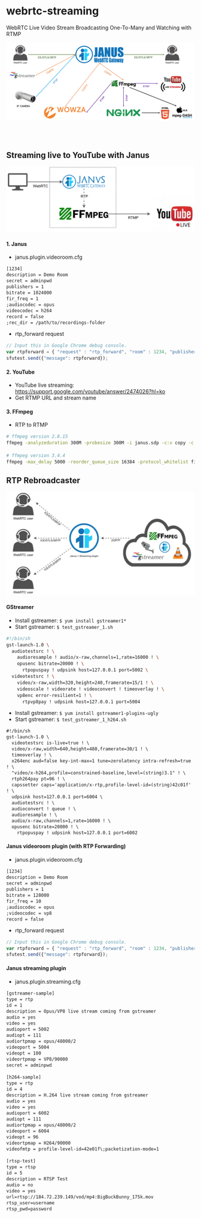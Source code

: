 # webrtc-streaming
WebRTC Live Video Stream Broadcasting One-To-Many and Watching with RTMP

![media-streaming.png](images/media-streaming.png)

<br>
<br>

## Streaming live to YouTube with Janus
![janus-youtube.png](images/janus-youtube.png)

#### 1. Janus
* janus.plugin.videoroom.cfg
```
[1234]
description = Demo Room
secret = adminpwd
publishers = 1
bitrate = 1024000
fir_freq = 1
;audiocodec = opus
videocodec = h264
record = false
;rec_dir = /path/to/recordings-folder
```
* rtp_forward request
```javascript
// Input this in Google Chrome debug console.
var rtpforward = { "request" : "rtp_forward", "room" : 1234, "publisher_id" : <id>, "host" : "127.0.0.1", "audio_port" : 6002, "video_port" : 6004, "data_port" : 6000, "secret" : "adminpwd" };
sfutest.send({"message": rtpforward});
```

#### 2. YouTube
* YouTube live streaming: https://support.google.com/youtube/answer/2474026?hl=ko
* Get RTMP URL and stream name

#### 3. FFmpeg
* RTP to RTMP
```sh
# ffmpeg version 2.8.15
ffmpeg -analyzeduration 300M -probesize 300M -i janus.sdp -c:v copy -c:a aac -strict -2 -preset ultrafast -tune zerolatency -f flv <RTMP URL>/<stream name>

# ffmpeg version 3.4.4
ffmpeg -max_delay 5000 -reorder_queue_size 16384 -protocol_whitelist file,crypto,udp,rtp -re -i janus.sdp -vcodec copy -acodec aac -f flv <RTMP URL>/<stream name>
```

## RTP Rebroadcaster
![rtp-rebroadcaster.png](images/rtp-rebroadcaster.png)

#### GStreamer
* Install gstreamer: `$ yum install gstreamer1*`
* Start gstreamer: `$ test_gstreamer_1.sh`
```sh
#!/bin/sh
gst-launch-1.0 \
  audiotestsrc ! \
    audioresample ! audio/x-raw,channels=1,rate=16000 ! \
    opusenc bitrate=20000 ! \
      rtpopuspay ! udpsink host=127.0.0.1 port=5002 \
  videotestsrc ! \
    video/x-raw,width=320,height=240,framerate=15/1 ! \
    videoscale ! videorate ! videoconvert ! timeoverlay ! \
    vp8enc error-resilient=1 ! \
      rtpvp8pay ! udpsink host=127.0.0.1 port=5004
```
* Install gstreamer: `$ yum install gstreamer1-plugins-ugly`
* Start gstreamer: `$ test_gstreamer_1_h264.sh`
```
#!/bin/sh
gst-launch-1.0 \
  videotestsrc is-live=true ! \
  video/x-raw,width=640,height=480,framerate=30/1 ! \
  timeoverlay ! \
  x264enc aud=false key-int-max=1 tune=zerolatency intra-refresh=true ! \
  "video/x-h264,profile=constrained-baseline,level=(string)3.1" ! \
  rtph264pay pt=96 ! \
  capssetter caps='application/x-rtp,profile-level-id=(string)42c01f' ! \
  udpsink host=127.0.0.1 port=6004 \
  audiotestsrc ! \
  audioconvert ! queue ! \
  audioresample ! \
  audio/x-raw,channels=1,rate=16000 ! \
  opusenc bitrate=20000 ! \
    rtpopuspay ! udpsink host=127.0.0.1 port=6002
```

#### Janus videoroom plugin (with RTP Forwarding)
* janus.plugin.videoroom.cfg
```
[1234]
description = Demo Room
secret = adminpwd
publishers = 1
bitrate = 128000
fir_freq = 10
;audiocodec = opus
;videocodec = vp8
record = false
```
* rtp_forward request
```javascript
// Input this in Google Chrome debug console.
var rtpforward = { "request" : "rtp_forward", "room" : 1234, "publisher_id" : <id>, "host" : "127.0.0.1", "audio_port" : 5002, "video_port" : 5004, "data_port" : 5000, "secret" : "adminpwd" };
sfutest.send({"message": rtpforward});
```

#### Janus streaming plugin
* janus.plugin.streaming.cfg
```
[gstreamer-sample]
type = rtp
id = 1
description = Opus/VP8 live stream coming from gstreamer
audio = yes
video = yes
audioport = 5002
audiopt = 111
audiortpmap = opus/48000/2
videoport = 5004
videopt = 100
videortpmap = VP8/90000
secret = adminpwd

[h264-sample]
type = rtp
id = 4
description = H.264 live stream coming from gstreamer
audio = yes
video = yes
audioport = 6002
audiopt = 111
audiortpmap = opus/48000/2
videoport = 6004
videopt = 96
videortpmap = H264/90000
videofmtp = profile-level-id=42e01f\;packetization-mode=1

[rtsp-test]
type = rtsp
id = 5
description = RTSP Test
audio = no
video = yes
url=rtsp://184.72.239.149/vod/mp4:BigBuckBunny_175k.mov
rtsp_user=username
rtsp_pwd=password
```
